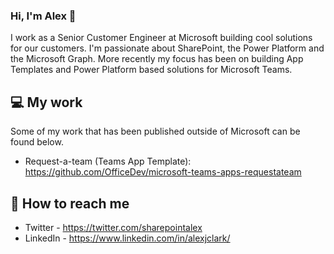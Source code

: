 ### Hi, I'm Alex 👋
<!--
**alexc-MSFT/alexc-MSFT** is a ✨ _special_ ✨ repository because its `README.md` (this file) appears on your GitHub profile.



- 🔭 I’m currently working on ...
- 🌱 I’m currently learning ...
- 👯 I’m looking to collaborate on ...
- 🤔 I’m looking for help with ...
- 💬 Ask me about ...
- 📫 How to reach me: ...
- 😄 Pronouns: ...
- ⚡ Fun fact: ...
-->

I work as a Senior Customer Engineer at Microsoft building cool solutions for our customers. I'm passionate about SharePoint, the Power Platform and the Microsoft Graph. More recently my focus has been on building App Templates and Power Platform based solutions for Microsoft Teams.

## 💻 My work
Some of my work that has been published outside of Microsoft can be found below.
* Request-a-team (Teams App Template): https://github.com/OfficeDev/microsoft-teams-apps-requestateam

## 📧 How to reach me
* Twitter - https://twitter.com/sharepointalex
* LinkedIn - https://www.linkedin.com/in/alexjclark/
